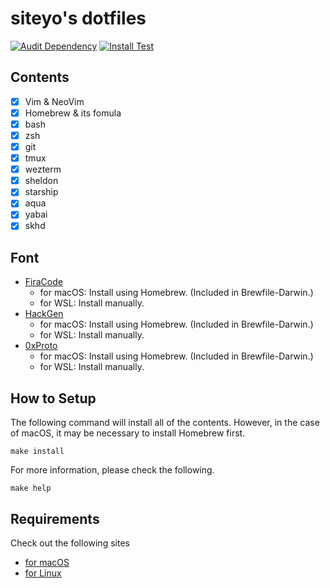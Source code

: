# siteyo's dotfiles

[![Audit Dependency](https://github.com/siteyo/dotfiles/actions/workflows/audit-dependency.yml/badge.svg?branch=main)](https://github.com/siteyo/dotfiles/actions/workflows/audit-dependency.yml)
[![Install Test](https://github.com/siteyo/dotfiles/actions/workflows/install-test.yml/badge.svg?branch=main)](https://github.com/siteyo/dotfiles/actions/workflows/install-test.yml)

## Contents

* [x] Vim & NeoVim
* [x] Homebrew & its fomula
* [x] bash
* [x] zsh
* [x] git
* [x] tmux
* [x] wezterm
* [x] sheldon
* [x] starship
* [x] aqua
* [x] yabai
* [x] skhd

## Font

* [FiraCode](https://github.com/tonsky/FiraCode)
  * for macOS: Install using Homebrew. (Included in Brewfile-Darwin.)
  * for WSL: Install manually.
* [HackGen](https://github.com/yuru7/HackGen/releases)
  * for macOS: Install using Homebrew. (Included in Brewfile-Darwin.)
  * for WSL: Install manually.
* [0xProto](https://github.com/0xType/0xProto)
  * for macOS: Install using Homebrew. (Included in Brewfile-Darwin.)
  * for WSL: Install manually.

## How to Setup

The following command will install all of the contents.
However, in the case of macOS, it may be necessary to install Homebrew first.

```shell
make install
```

For more information, please check the following.

```shell
make help
```

## Requirements

Check out the following sites

* [for macOS](https://docs.brew.sh/Installation#macos-requirements)
* [for Linux](https://docs.brew.sh/Homebrew-on-Linux#requirements)
